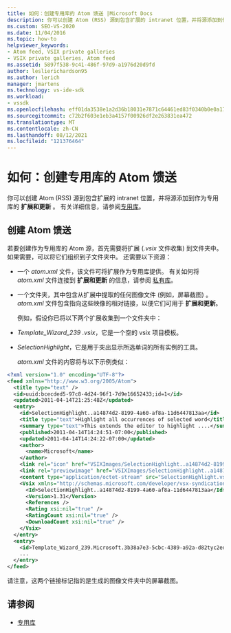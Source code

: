 ```yaml
---
title: 如何：创建专用库的 Atom 馈送 |Microsoft Docs
description: 你可以创建 Atom (RSS) 源到包含扩展的 intranet 位置，并将源添加到作为专用库的扩展和更新。
ms.custom: SEO-VS-2020
ms.date: 11/04/2016
ms.topic: how-to
helpviewer_keywords:
- Atom feed, VSIX private galleries
- VSIX private galleries, Atom feed
ms.assetid: 5897f538-9c41-486f-97d9-a1976d20d9fd
author: leslierichardson95
ms.author: lerich
manager: jmartens
ms.technology: vs-ide-sdk
ms.workload:
- vssdk
ms.openlocfilehash: eff01da3538e1a2d36b18031e7871c64461ed83f0340b0e0a177f7b080f505b3
ms.sourcegitcommit: c72b2f603e1eb3a4157f00926df2e263831ea472
ms.translationtype: MT
ms.contentlocale: zh-CN
ms.lasthandoff: 08/12/2021
ms.locfileid: "121376464"
---
```

# <a name="how-to-create-an-atom-feed-for-a-private-gallery"></a>如何：创建专用库的 Atom 馈送
你可以创建 Atom (RSS) 源到包含扩展的 intranet 位置，并将源添加到作为专用库的 **扩展和更新** 。 有关详细信息，请参阅[专用库](../extensibility/private-galleries.md)。

## <a name="create-an-atom-feed"></a>创建 Atom 馈送
 若要创建作为专用库的 Atom 源，首先需要将扩展 (*.vsix* 文件收集) 到文件夹中。 如果需要，可以将它们组织到子文件夹中。 还需要以下资源：

- 一个 *atom.xml* 文件，该文件可将扩展作为专用库提供。 有关如何将 *atom.xml* 文件连接到 **扩展和更新** 的信息，请参阅 [私有库](../extensibility/private-galleries.md)。

- 一个文件夹，其中包含从扩展中提取的任何图像文件 (例如，屏幕截图) 。 *atom.xml* 文件包含指向这些映像的相对链接，以便它们可用于 **扩展和更新**。

  例如，假设你已将以下两个扩展收集到一个文件夹中：

- *Template_Wizard_239 .vsix*，它是一个空的 vsix 项目模板。

- *SelectionHighlight*，它是用于突出显示所选单词的所有实例的工具。

  *atom.xml* 文件的内容将与以下示例类似：

```xml
<?xml version="1.0" encoding="UTF-8"?>
<feed xmlns="http://www.w3.org/2005/Atom">
  <title type="text" />
  <id>uuid:bcecded5-97c8-4d24-96f1-7d9e16652433;id=1</id>
  <updated>2011-04-14T21:25:48Z</updated>
  <entry>
    <id>SelectionHighlight..a14874d2-8199-4a60-af8a-11d6447813aa</id>
    <title type="text">Highlight all occurrences of selected word</title>
    <summary type="text">This extends the editor to highlight ....</summary>
    <published>2011-04-14T14:24:51-07:00</published>
    <updated>2011-04-14T14:24:22-07:00</updated>
    <author>
      <name>Microsoft</name>
    </author>
    <link rel="icon" href="VSIXImages/SelectionHighlight..a14874d2-8199-4a60-af8a-11d6447813aa_Icon_SelectionHighlightIcon.jpg" />
    <link rel="previewimage" href="VSIXImages/SelectionHighlight..a14874d2-8199-4a60-af8a-11d6447813aa_PreviewImage_SelectionHighlight.jpg" />
    <content type="application/octet-stream" src="SelectionHighlight.vsix" />
    <Vsix xmlns="http://schemas.microsoft.com/developer/vsx-syndication-schema/2010" xmlns:xsd="http://www.w3.org/2001/XMLSchema" xmlns:xsi="http://www.w3.org/2001/XMLSchema-instance">
      <Id>SelectionHighlight..a14874d2-8199-4a60-af8a-11d6447813aa</Id>
      <Version>1.31</Version>
      <References />
      <Rating xsi:nil="true" />
      <RatingCount xsi:nil="true" />
      <DownloadCount xsi:nil="true" />
    </Vsix>
  </entry>
  <entry>
    <id>Template_Wizard_239.Microsoft.3b38a7e3-5cbc-4389-a92a-d82tyc2ed592</id>
    ...
  </entry>
</feed>
```

 请注意，这两个链接标记指的是生成的图像文件夹中的屏幕截图。

## <a name="see-also"></a>请参阅
- [专用库](../extensibility/private-galleries.md)
